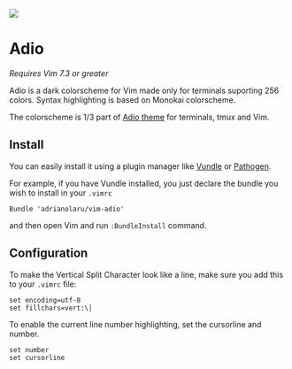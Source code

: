 ![](https://raw.github.com/adrianolaru/adio-theme/master/images/adio-theme.png)

# Adio

*Requires Vim 7.3 or greater*

Adio is a dark colorscheme for Vim made only for terminals suporting 256 colors. Syntax highlighting is based on Monokai colorscheme. 


The colorscheme is 1/3 part of [Adio theme](https://github.com/adrianolaru/adio-theme) for terminals, tmux and Vim.

## Install

You can easily install it using a plugin manager like
[Vundle](https://github.com/gmarik/vundle) or
[Pathogen](https://github.com/tpope/vim-pathogen).

For example, if you have Vundle installed, you just declare the bundle you wish
to install in your `.vimrc`

    Bundle 'adrianolaru/vim-adio'

and then open Vim and run `:BundleInstall` command.

## Configuration

To make the Vertical Split Character look like a line, make sure you add this to your `.vimrc` file:

    set encoding=utf-8
    set fillchars=vert:\│


To enable the current line number highlighting, set the cursorline and number.

    set number
    set cursorline
